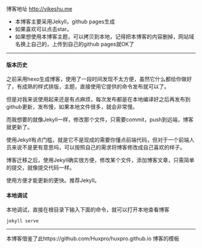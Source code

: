 博客地址 http://yikeshu.me

- 本博客主要采用Jekyll，github pages生成
- 如果喜欢可以点击star。
- 如果想使用本博客主题，可以拷贝到本地，记得把本博客的内容删掉，网站域名换上自己的，上传到自己的github pages就OK了


---
#### 版本历史

之前采用hexo生成博客，使用了一段时间发现不太方便，虽然它什么都给你做好了，有成熟的样式排版，主题，直接使用它提供的命令发布就可以了。

但是对我来说使用起来还是有点麻烦，每次发布都是在本地编译好之后再发布到github更新，发布慢，如果本地文件很多，就会非常慢。

而我想要的就像Jekyll一样，修改那个文件，只需要commit，push到远端，博客就更新了。

使用Jekyll有点门槛，就是它不是现成的需要你懂点前端代码，但对于一个前端人员来说不是更有意思吗，可以按照自己的需求将博客修改成自己喜欢的样子。

博客迁移之后，使用Jekyll确实很方便，修改某个文件，添加博客文章，只需简单的提交，就像提交代码一样。

使用方便才能更新的更快。推荐Jekyll。

#### 本地调试

本地调试，直接在根目录下输入下面的命令，就可以打开本地查看博客

```
jekyll serve
```
---

本博客借鉴了此https://github.com/Huxpro/huxpro.github.io 博客的模板
